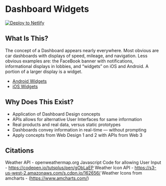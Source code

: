 # Dashboard Widgets

<a href="https://app.netlify.com/start/deploy?repository=https://github.com/ewuweblab/dashboard-widgets/"><img src="https://www.netlify.com/img/deploy/button.svg" alt="Deploy to Netlify"></a>

## What Is This?
The concept of a Dashboard appears nearly everywhere. Most obvious are car dashboards with displays of speed, mileage, and navigation. Less obvious examples are: the FaceBook banner with notifications, informational displays in lobbies, and “widgets” on iOS and Android. A portion of a larger display is a widget.

* [Android Widgets](https://developer.android.com/guide/topics/appwidgets/overview)
* [iOS Widgets](https://www.imore.com/widgets-ios-8-explained)

## Why Does This Exist?
* Application of Dashboard Design concepts
* APIs allows for alternative User Interfaces for same information
* Real products and real data, versus static prototypes
* Dashboards convey information in real-time — without prompting
* Apply concepts from Web Design 1 and 2 with APIs from Web 3

## Citations
Weather API - openweathermap.org
Javascript Code for allowing User Input - https://codepen.io/tutsplus/pen/gObLaEP
Weather Icon API - https://s3-us-west-2.amazonaws.com/s.cdpn.io/162656/
Weather Icons from amcharts - (https://www.amcharts.com/)
